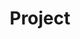 ---
layout: list    # list 고정이다. _layout 폴더의 list.html을 쓴다는 말인듯?
title: Project # 들어가면 나오는 게시판 제목이다.
slug: project
# slug는  공식 홈페이지에서는 식별값이라고 한다. 중요.
# 나는 그냥 (게시판 글 dir 이름, _featured_categories에 md파일명 다 맞췄다. 

description: >
  무럭무럭 성장 시켜 준 거름들
sitemap: false
---